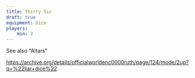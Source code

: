 ```yaml
---
title: Thirty Six
draft: true
equipment: Dice
players:
    min: 2
---
```



See also "Altars"

https://archive.org/details/officialworldenc0000ruth/page/124/mode/2up?q=%22liar+dice%22
